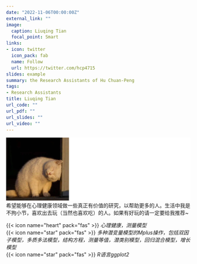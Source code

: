 ```yaml
---
date: "2022-11-06T00:00:00Z"
external_link: ""
image:
  caption: Liuqing Tian
  focal_point: Smart
links:
- icon: twitter
  icon_pack: fab
  name: Follow
  url: https://twitter.com/hcp4715
slides: example
summary: the Research Assistants of Hu Chuan-Peng
tags:
- Research Assistants
title: Liuqing Tian
url_code: ""
url_pdf: ""
url_slides: ""
url_video: ""
---
```

![](images/tlq1.png)
希望能够在心理健康领域做一些真正有价值的研究，以帮助更多的人。生活中我是不拘小节，喜欢出去玩（当然也喜欢吃）的人。如果有好玩的请一定要给我推荐~

 
{{< icon name="heart" pack="fas" >}} _心理健康，测量模型_  
{{< icon name="star" pack="fas" >}} _多种潜变量模型的Mplus操作，包括双因子模型，多质多法模型，结构方程，测量等值，潜类别模型，回归混合模型，增长模型_  
{{< icon name="star" pack="fas" >}} _R语言ggplot2_  



